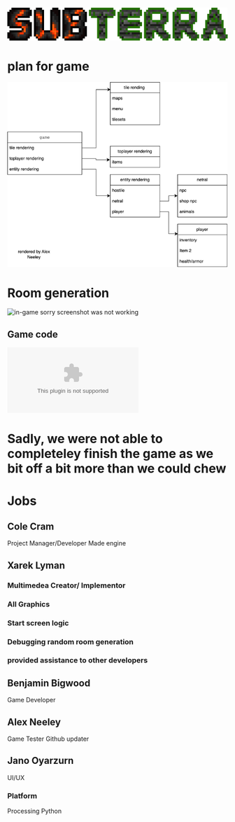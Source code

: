 ![Logo](https://github.com/supercatblue/EpicTopDownGame/blob/main/Game/plan+sudocode/SUB-TERRA%20(3)%20(1).png?raw=true)
# plan for game 


![Class list](https://github.com/supercatblue/EpicTopDownGame/blob/main/Game/plan%2Bsudocode/plan1.drawio.png)

# Room generation

![in-game]()
sorry screenshot was not working
## Game code

![link to zip file](https://github.com/supercatblue/EpicTopDownGame/blob/main/Game/plan%2Bsudocode/sub_terra.zip)

# Sadly, we were not able to completeley finish the game as we bit off a bit more than we could chew

# Jobs

## Cole Cram
Project Manager/Developer
Made engine

## Xarek Lyman
### Multimedea Creator/ Implementor
### All Graphics
### Start screen logic
### Debugging random room generation
### provided assistance to other developers

## Benjamin Bigwood
Game Developer

## Alex Neeley
Game Tester
Github updater

## Jano Oyarzurn
UI/UX


### Platform 
Processing Python
